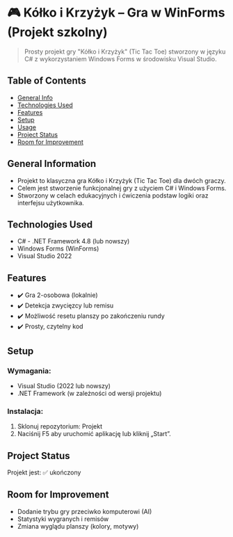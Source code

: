 # 🎮 Kółko i Krzyżyk – Gra w WinForms (Projekt szkolny)
> Prosty projekt gry "Kółko i Krzyżyk" (Tic Tac Toe) stworzony w języku C# z wykorzystaniem Windows Forms w środowisku Visual Studio.

## Table of Contents
* [General Info](#general-information)
* [Technologies Used](#technologies-used)
* [Features](#features)
* [Setup](#setup)
* [Usage](#usage)
* [Project Status](#project-status)
* [Room for Improvement](#room-for-improvement)

## General Information
- Projekt to klasyczna gra Kółko i Krzyżyk (Tic Tac Toe) dla dwóch graczy.
- Celem jest stworzenie funkcjonalnej gry z użyciem C# i Windows Forms.
- Stworzony w celach edukacyjnych i ćwiczenia podstaw logiki oraz interfejsu użytkownika.


## Technologies Used
- C# - .NET Framework 4.8 (lub nowszy)
- Windows Forms (WinForms)
- Visual Studio 2022


## Features
- ✔️ Gra 2-osobowa (lokalnie)
- ✔️ Detekcja zwycięzcy lub remisu
- ✔️ Możliwość resetu planszy po zakończeniu rundy
- ✔️ Prosty, czytelny kod 

## Setup
### Wymagania:
- Visual Studio (2022 lub nowszy)
- .NET Framework (w zależności od wersji projektu)

### Instalacja:
1. Sklonuj repozytorium: Projekt
2. Naciśnij F5 aby uruchomić aplikację lub kliknij „Start”.

## Project Status
Projekt jest: ✅ ukończony

## Room for Improvement
- Dodanie trybu gry przeciwko komputerowi (AI)
- Statystyki wygranych i remisów
- Zmiana wyglądu planszy (kolory, motywy)


